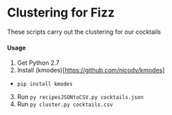 # Clustering for Fizz
These scripts carry out the clustering for our cocktails

#### Usage
1. Get Python 2.7
2. Install (kmodes)[https://github.com/nicodv/kmodes]
  * `pip install kmodes`
3. Run `py recipesJSONtoCSV.py cocktails.json`
3. Run `py cluster.py cocktails.csv`
